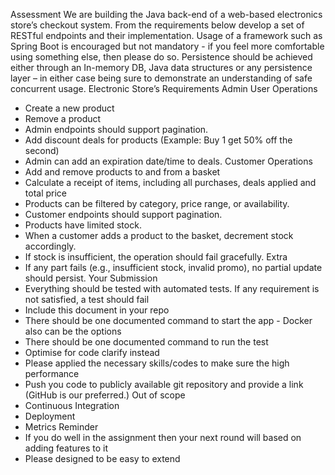 Assessment
We are building the Java back-end of a web-based electronics store’s checkout system.
From the requirements below develop a set of RESTful endpoints and their implementation.
Usage of a framework such as Spring Boot is encouraged but not mandatory - if you feel more comfortable using something
else, then please do so.
Persistence should be achieved either through an In-memory DB, Java data structures or any persistence layer – in either
case being sure to demonstrate an understanding of safe concurrent usage.
Electronic Store’s Requirements
Admin User Operations

- Create a new product
- Remove a product
- Admin endpoints should support pagination.
- Add discount deals for products (Example: Buy 1 get 50% off the second)
- Admin can add an expiration date/time to deals.
  Customer Operations
- Add and remove products to and from a basket
- Calculate a receipt of items, including all purchases, deals applied and total price
- Products can be filtered by category, price range, or availability.
- Customer endpoints should support pagination.
- Products have limited stock.
- When a customer adds a product to the basket, decrement stock accordingly.
- If stock is insufficient, the operation should fail gracefully.
  Extra
- If any part fails (e.g., insufficient stock, invalid promo), no partial update should persist.
  Your Submission
- Everything should be tested with automated tests. If any requirement is not satisfied, a test should fail
- Include this document in your repo
- There should be one documented command to start the app - Docker also can be the options
- There should be one documented command to run the test
- Optimise for code clarify instead
- Please applied the necessary skills/codes to make sure the high performance
- Push you code to publicly available git repository and provide a link (GitHub is our preferred.)
  Out of scope
- Continuous Integration
- Deployment
- Metrics
  Reminder
- If you do well in the assignment then your next round will based on adding features to it
- Please designed to be easy to extend